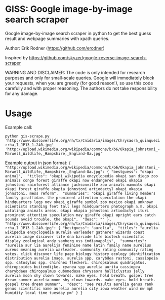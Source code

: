 GISS: Google image-by-image search scraper
====================================

Google image-by-image search scraper in python to get the best guess result and webpage summaries with xpath queries.

Author: Erik Rodner (https://github.com/erodner)

Inspired by https://github.com/skyzer/google-reverse-image-search-scraper

WARNING AND DISCLAIMER: The code is only intended for research purposes and only for small-scale queries. Google will immediately block your requests, when you are
greedy (for good reason!), so use this code carefully and with proper reasoning. The authors do not take responsibility for any damage.

Usage
====================================

Example call:

``
python gis-scrape.py  'http://www.discoverlife.org/nh/tx/Cnidaria/images/Chrysaora_quinquecirrha,I_JP13_1.240.jpg' 'http://upload.wikimedia.org/wikipedia/commons/b/b6/Okapia_johnstoni_-Marwell_Wildlife,_Hampshire,_England-8a.jpg'
``

Example output in json format:
``
{
    "http://upload.wikimedia.org/wikipedia/commons/b/b6/Okapia_johnstoni_-Marwell_Wildlife,_Hampshire,_England-8a.jpg": {
        "bestguess": "okapi animal", 
        "titles": "okapi wikipedia encyclopedia okapi san diego zoo animals congo forest giraffe okapi now endangered okapi okapia johnstoni rainforest alliance jacksonville zoo animals mammals okapi okapi forest giraffe okapia johnstoni artiodactyl okapi okapia johnstoni. mess reform", 
        "summaries": "okapi giraffe living members family giraffidae. the prominent attention speculation the okapi hindquarters legs nov okapi giraffe symbol zoo mexico okapi unknown scientists standing feet tall legs hindquarters photograph a.m. okapi watalinga animals areas. okapi okapia johnstoni artiodactyl ituri prominent attention speculation may giraffe okapi upright ears catch sounds avoid trouble. the okapi", 
        "desc": ""
    }, 
    "http://www.discoverlife.org/nh/tx/Cnidaria/images/Chrysaora_quinquecirrha,I_JP13_1.240.jpg": {
        "bestguess": "aurelia", 
        "titles": "aurelia wikipedia encyclopedia aurelia warleader gatherer wizards coast aurelia image discover life dna barcode life biotech scientific display zoological andy samberg uss indianapolis", 
        "summaries": "aurelia aur lia aurelija feminine name latin family name aurelius aureus meaning aurelia warleader. community rating community rating votes. click discover life page biology history ecology identification distribution aurelia image. aurelia spp. carybdea rastoni. cassiopeia spp. catosylus spp. chironex fleckeri. chiropsalmus quadrigatus. chiropsoides buitendijke. cyanea spp aurelia aurita cassiopea charybdaea chiropsalmus cubomedusa chrysaora halliclystus jelly aurelia moon shy clown towards. make eyes. hold breath. gospel tree dream summer aurelia moon shy clown towards. make eyes. hold breath. gospel tree dream summer", 
        "desc": "see results aurelia genus rank genus scientific name aurelia aurelia city iowa weather wind nw mph humidity local time tuesday pm"
    }
}
``
